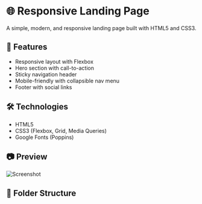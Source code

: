 # 🌐 Responsive Landing Page

A simple, modern, and responsive landing page built with HTML5 and CSS3.

## 🚀 Features

- Responsive layout with Flexbox
- Hero section with call-to-action
- Sticky navigation header
- Mobile-friendly with collapsible nav menu
- Footer with social links

## 🛠️ Technologies

- HTML5
- CSS3 (Flexbox, Grid, Media Queries)
- Google Fonts (Poppins)

## 📷 Preview

![Screenshot](screenshot.png)

## 📂 Folder Structure

